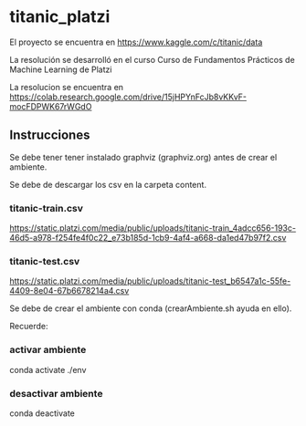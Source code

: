 # titanic_platzi

El proyecto se encuentra en https://www.kaggle.com/c/titanic/data

La resolución se desarrolló en el curso Curso de Fundamentos Prácticos de Machine Learning de Platzi

La resolucion se encuentra en https://colab.research.google.com/drive/15jHPYnFcJb8vKKvF-mocFDPWK67rWGdO

## Instrucciones

Se debe tener tener instalado graphviz (graphviz.org) antes de crear el ambiente.

Se debe de descargar los csv en la carpeta content. 

### titanic-train.csv
https://static.platzi.com/media/public/uploads/titanic-train_4adcc656-193c-46d5-a978-f254fe4f0c22_e73b185d-1cb9-4af4-a668-da1ed47b97f2.csv

### titanic-test.csv
https://static.platzi.com/media/public/uploads/titanic-test_b6547a1c-55fe-4409-8e04-67b6678214a4.csv

Se debe de crear el ambiente con conda (crearAmbiente.sh ayuda en ello).

Recuerde:

### activar ambiente
conda activate ./env

### desactivar ambiente
conda deactivate